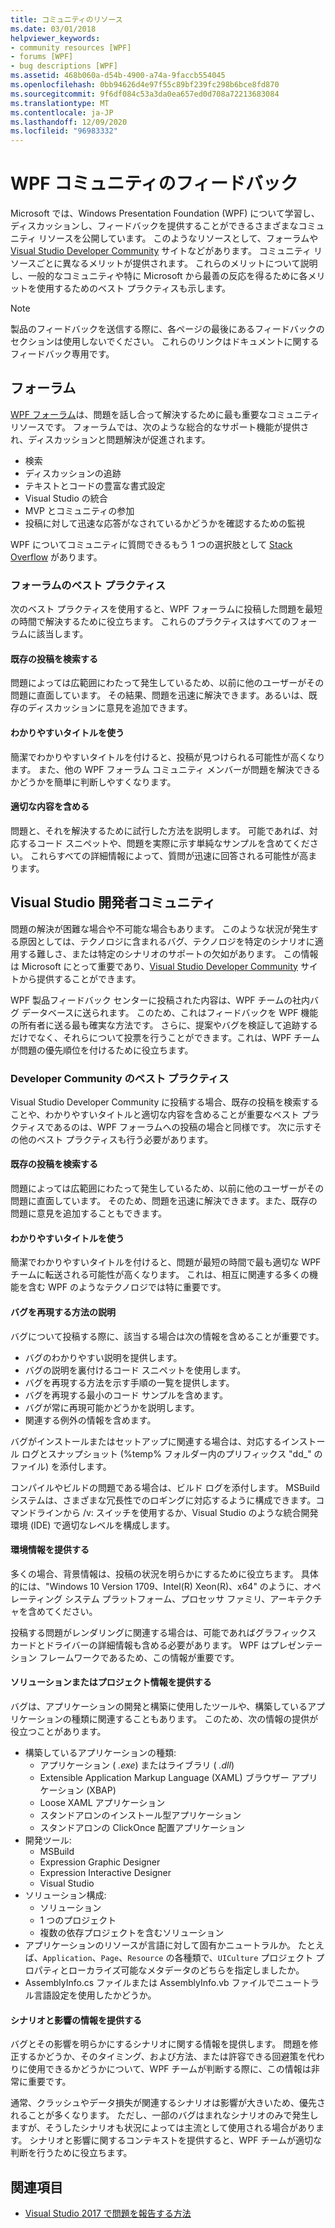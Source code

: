 ```yaml
---
title: コミュニティのリソース
ms.date: 03/01/2018
helpviewer_keywords:
- community resources [WPF]
- forums [WPF]
- bug descriptions [WPF]
ms.assetid: 468b060a-d54b-4900-a74a-9faccb554045
ms.openlocfilehash: 0bb94626d4e97f55c89bf239fc298b6bce8fd870
ms.sourcegitcommit: 9f6df084c53a3da0ea657ed0d708a72213683084
ms.translationtype: MT
ms.contentlocale: ja-JP
ms.lasthandoff: 12/09/2020
ms.locfileid: "96983332"
---
```

# <a name="wpf-community-feedback"></a>WPF コミュニティのフィードバック

Microsoft では、Windows Presentation Foundation (WPF) について学習し、ディスカッションし、フィードバックを提供することができるさまざまなコミュニティ リソースを公開しています。 このようなリソースとして、フォーラムや [Visual Studio Developer Community](https://developercommunity.visualstudio.com/) サイトなどがあります。 コミュニティ リソースごとに異なるメリットが提供されます。 これらのメリットについて説明し、一般的なコミュニティや特に Microsoft から最善の反応を得るために各メリットを使用するためのベスト プラクティスも示します。

> [!NOTE]
> 製品のフィードバックを送信する際に、各ページの最後にあるフィードバックのセクションは使用しないでください。 これらのリンクはドキュメントに関するフィードバック専用です。

## <a name="forums"></a>フォーラム

[WPF フォーラム](https://social.msdn.microsoft.com/Forums/vstudio/home?forum=wpf)は、問題を話し合って解決するために最も重要なコミュニティ リソースです。 フォーラムでは、次のような総合的なサポート機能が提供され、ディスカッションと問題解決が促進されます。

- 検索
- ディスカッションの追跡
- テキストとコードの豊富な書式設定
- Visual Studio の統合
- MVP とコミュニティの参加
- 投稿に対して迅速な応答がなされているかどうかを確認するための監視

WPF についてコミュニティに質問できるもう 1 つの選択肢として [Stack Overflow](https://stackoverflow.com/questions/tagged/wpf) があります。

### <a name="forum-best-practices"></a>フォーラムのベスト プラクティス

次のベスト プラクティスを使用すると、WPF フォーラムに投稿した問題を最短の時間で解決するために役立ちます。 これらのプラクティスはすべてのフォーラムに該当します。

#### <a name="search-existing-posts"></a>既存の投稿を検索する

問題によっては広範囲にわたって発生しているため、以前に他のユーザーがその問題に直面しています。 その結果、問題を迅速に解決できます。あるいは、既存のディスカッションに意見を追加できます。

#### <a name="use-meaningful-titles"></a>わかりやすいタイトルを使う

簡潔でわかりやすいタイトルを付けると、投稿が見つけられる可能性が高くなります。 また、他の WPF フォーラム コミュニティ メンバーが問題を解決できるかどうかを簡単に判断しやすくなります。

#### <a name="include-appropriate-content"></a>適切な内容を含める

問題と、それを解決するために試行した方法を説明します。 可能であれば、対応するコード スニペットや、問題を実際に示す単純なサンプルを含めてください。 これらすべての詳細情報によって、質問が迅速に回答される可能性が高まります。

## <a name="visual-studio-developer-community"></a>Visual Studio 開発者コミュニティ

問題の解決が困難な場合や不可能な場合もあります。 このような状況が発生する原因としては、テクノロジに含まれるバグ、テクノロジを特定のシナリオに適用する難しさ、または特定のシナリオのサポートの欠如があります。 この情報は Microsoft にとって重要であり、[Visual Studio Developer Community](https://developercommunity.visualstudio.com/) サイトから提供することができます。

WPF 製品フィードバック センターに投稿された内容は、WPF チームの社内バグ データベースに送られます。 このため、これはフィードバックを WPF 機能の所有者に送る最も確実な方法です。 さらに、提案やバグを検証して追跡するだけでなく、それらについて投票を行うことができます。これは、WPF チームが問題の優先順位を付けるために役立ちます。

### <a name="developer-community-best-practices"></a>Developer Community のベスト プラクティス

Visual Studio Developer Community に投稿する場合、既存の投稿を検索することや、わかりやすいタイトルと適切な内容を含めることが重要なベスト プラクティスであるのは、WPF フォーラムへの投稿の場合と同様です。 次に示すその他のベスト プラクティスも行う必要があります。

#### <a name="search-existing-posts"></a>既存の投稿を検索する

問題によっては広範囲にわたって発生しているため、以前に他のユーザーがその問題に直面しています。 そのため、問題を迅速に解決できます。また、既存の問題に意見を追加することもできます。

#### <a name="use-meaningful-titles"></a>わかりやすいタイトルを使う

簡潔でわかりやすいタイトルを付けると、問題が最短の時間で最も適切な WPF チームに転送される可能性が高くなります。 これは、相互に関連する多くの機能を含む WPF のようなテクノロジでは特に重要です。

#### <a name="describe-how-to-reproduce-your-bug"></a>バグを再現する方法の説明

バグについて投稿する際に、該当する場合は次の情報を含めることが重要です。

- バグのわかりやすい説明を提供します。
- バグの説明を裏付けるコード スニペットを使用します。
- バグを再現する方法を示す手順の一覧を提供します。
- バグを再現する最小のコード サンプルを含めます。
- バグが常に再現可能かどうかを説明します。
- 関連する例外の情報を含めます。

 バグがインストールまたはセットアップに関連する場合は、対応するインストール ログとスナップショット (%temp% フォルダー内のプリフィックス "dd_" のファイル) を添付します。

 コンパイルやビルドの問題である場合は、ビルド ログを添付します。 MSBuild システムは、さまざまな冗長性でのロギングに対応するように構成できます。コマンドラインから /v: スイッチを使用するか、Visual Studio のような統合開発環境 (IDE) で適切なレベルを構成します。

#### <a name="provide-environment-information"></a>環境情報を提供する

多くの場合、背景情報は、投稿の状況を明らかにするために役立ちます。 具体的には、"Windows 10 Version 1709、Intel(R) Xeon(R)、x64" のように、オペレーティング システム プラットフォーム、プロセッサ ファミリ、アーキテクチャを含めてください。

投稿する問題がレンダリングに関連する場合は、可能であればグラフィックス カードとドライバーの詳細情報も含める必要があります。 WPF はプレゼンテーション フレームワークであるため、この情報が重要です。

#### <a name="provide-solution-or-project-information"></a>ソリューションまたはプロジェクト情報を提供する

バグは、アプリケーションの開発と構築に使用したツールや、構築しているアプリケーションの種類に関連することもあります。 このため、次の情報の提供が役立つことがあります。

- 構築しているアプリケーションの種類:
  - アプリケーション ( *.exe*) またはライブラリ ( *.dll*)
  - Extensible Application Markup Language (XAML) ブラウザー アプリケーション (XBAP)
  - Loose XAML アプリケーション
  - スタンドアロンのインストール型アプリケーション
  - スタンドアロンの ClickOnce 配置アプリケーション
- 開発ツール:
  - MSBuild
  - Expression Graphic Designer
  - Expression Interactive Designer
  - Visual Studio
- ソリューション構成:
  - ソリューション
  - 1 つのプロジェクト
  - 複数の依存プロジェクトを含むソリューション
- アプリケーションのリソースが言語に対して固有かニュートラルか。 たとえば、`Application`、`Page`、`Resource` の各種類で、`UICulture` プロジェクト プロパティとローカライズ可能なメタデータのどちらを指定しましたか。
- AssemblyInfo.cs ファイルまたは AssemblyInfo.vb ファイルでニュートラル言語設定を使用したかどうか。

#### <a name="provide-scenario-and-impact-information"></a>シナリオと影響の情報を提供する

バグとその影響を明らかにするシナリオに関する情報を提供します。 問題を修正するかどうか、そのタイミング、および方法、または許容できる回避策を代わりに使用できるかどうかについて、WPF チームが判断する際に、この情報は非常に重要です。

通常、クラッシュやデータ損失が関連するシナリオは影響が大きいため、優先されることが多くなります。 ただし、一部のバグはまれなシナリオのみで発生しますが、そうしたシナリオも状況によっては主流として使用される場合があります。 シナリオと影響に関するコンテキストを提供すると、WPF チームが適切な判断を行うために役立ちます。

## <a name="see-also"></a>関連項目

- [Visual Studio 2017 で問題を報告する方法](/visualstudio/ide/how-to-report-a-problem-with-visual-studio)
